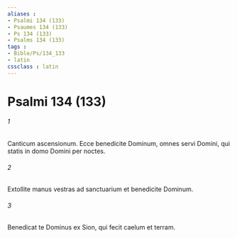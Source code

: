 ```yaml
---
aliases : 
- Psalmi 134 (133)
- Psaumes 134 (133)
- Ps 134 (133)
- Psalms 134 (133)
tags : 
- Bible/Ps/134_133
- latin
cssclass : latin
---
```


# Psalmi 134 (133)

###### 1
Canticum ascensionum. Ecce benedicite Dominum, omnes servi Domini, qui statis in domo Domini per noctes.
###### 2
Extollite manus vestras ad sanctuarium et benedicite Dominum.
###### 3
Benedicat te Dominus ex Sion, qui fecit caelum et terram.
